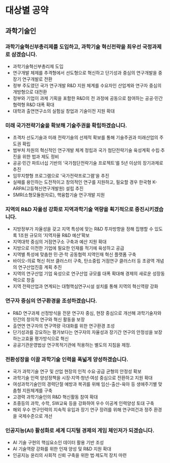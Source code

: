 # 대상별 공약

## 과학기술인

### 과학기술혁신부총리제를 도입하고, 과학기술 혁신전략을 최우선 국정과제로 삼겠습니다.
- 과학기술혁신부총리제 도입
- 연구개발 체제를 추격형에서 선도형으로 혁신하고 단기성과 중심의 연구개발을 중장기 연구개발로 전환
- 정부 주도였던 국가 연구개발 R&D 지원 체계를 수요자인 산업계와 연구자 중심의 개방형으로 대전환
- 정부와 기업이 과제 기획을 포함한 R&D의 전 과정에 공동으로 참여하는 공공·민간 협력형 R&D 대폭 확대
- 대학과 출연연구소의 실험실 창업과 기술이전 지원 확대

### 미래 국가전략기술을 확보해 기술주권을 확립하겠습니다.
- 초격차 선도기술과 미래 전략기술의 선제적 확보를 통해 기술주권과 미래산업의 주도권 확립
- 범부처 차원의 혁신적인 연구개발 체계 정립과 국가 첨단전략기술 육성계획 수립·추진을 위한 법과 제도 정비
- 공공·민간 파트너십 기반의 ‘국가첨단전략기술 프로젝트’를 5년 이상의 장기과제로 추진
- 임무지향형 프로그램으로 ‘국가전략프로그램’을 추진
- 실패를 용인하는 도전적이고 창의적인 연구를 지원하고, 필요할 경우 한국형 K-ARPA(고등혁신연구개발원) 설립 추진
- SMR(소형모듈원자로), 핵융합기술 연구개발 지원

### 지역의 R&D 자율성 강화로 지역과학기술 역량을 획기적으로 증진시키겠습니다.
- 지방정부가 자율성을 갖고 지역 특성에 맞는 R&D 투자방향을 정해 집행할 수 있도록 1조원 규모의 ‘지역자율 R&D 예산’확보
- 지역대학 중심의 거점연구소 구축과 예산 지원 확대
- 지방으로 이전한 기업에 필요한 인재를 적기에 육성하고 공급
- 지역별 특성에 맞춤한 민·관·학 공동협력 지역인재 혁신 플랫폼 구축
- 바이오-의료 혁신 허브 클러스터 구축, 탄소중립 거점연구 클러스터 등 초광역 개념의 연구산업진흥 계획 추진
- 지역의 연구산업 기업 육성으로 연구산업 규모를 대폭 확대해 경제의 새로운 성장동력으로 창출
- 지역 전략산업과 연계되는 대형핵심연구시설 설치를 통해 지역의 혁신역량 강화

### 연구자 중심의 연구환경을 조성하겠습니다.
- R&D 연구과제 선정방식을 전문 연구자 중심, 현장 중심으로 개선해 과학기술자와 민간의 창의적 연구와 혁신 활동을 보장
- 출연연 연구자의 연구역량 극대화를 위한 연구환경 조성
- 단기성과를 강요하는 평가보다는 연구자의 자율성과 장기간 연구의 안정성을 보장하는고효율 평가방식으로 혁신
- 공공기관운영법상 연구목적기관에 적용하는 별도의 지침을 제정.

### 전환성장을 이끌 과학기술 인력을 폭넓게 양성하겠습니다.
- 국가 과학기술 연구 및 산업 현장의 인적 수요·공급 균형의 안정성 확보
- 과학기술 인력 양성정책을 시장·지역·청년·여성 중심으로 전환하고 지원 확대
- 여성과학기술인의 경력단절 예방과 복귀를 위해 임신-출산-육아 등 생애주기별 맞춤형 지원체계를 구축
- 고경력 과학기술인의 R&D 혁신활동 참여 확대
- 초중등의 과학, 수학, SW교육 등을 강화하여 우수 이공계 인력양성 토대 구축
- 해외 우수 연구인력의 지속적 유입과 장기 연구 장려를 위해 연구여건과 정주 환경을 국제수준으로 개선

### 인공지능(AI) 활성화로 세계 디지털 경제의 게임 체인저가 되겠습니다.
- AI 기술 구현의 핵심요소인 데이터 활용 기반 조성
- AI 기술역량 강화를 위한 인재 양성 및 R&D 지원 확대
- 인공지능 윤리의 사회적 신뢰 구축을 위한 법·제도적 장치 마련